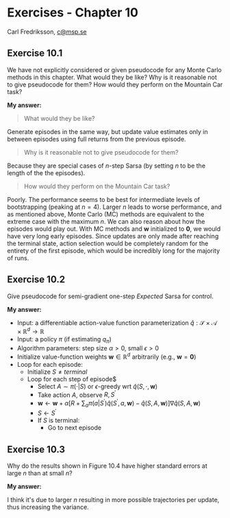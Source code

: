 # Exercises - Chapter 10

Carl Fredriksson, c@msp.se

## Exercise 10.1

We have not explicitly considered or given pseudocode for any Monte Carlo methods in this chapter. What would they be like? Why is it reasonable not to give pseudocode for them? How would they perform on the Mountain Car task?

**My answer:**

> What would they be like?

Generate episodes in the same way, but update value estimates only in between episodes using full returns from the previous episode.

> Why is it reasonable not to give pseudocode for them?

Because they are special cases of $n$-step Sarsa (by setting $n$ to be the length of the the episodes).

> How would they perform on the Mountain Car task?

Poorly. The performance seems to be best for intermediate levels of bootstrapping (peaking at $n=4$). Larger $n$ leads to worse performance, and as mentioned above, Monte Carlo (MC) methods are equivalent to the extreme case with the maximum $n$. We can also reason about how the episodes would play out. With MC methods and $\textbf{w}$ initialized to $\textbf{0}$, we would have very long early episodes. Since updates are only made after reaching the terminal state, action selection would be completely random for the entirety of the first episode, which would be incredibly long for the majority of runs.

## Exercise 10.2

Give pseudocode for semi-gradient one-step *Expected* Sarsa for control.

**My answer:**

* Input: a differentiable action-value function parameterization $\hat{q}:\mathcal{S} \times \mathcal{A} \times \mathbb{R}^d \rightarrow \mathbb{R}$
* Input: a policy $\pi$ (if estimating $q_\pi$)
* Algorithm parameters: step size $\alpha > 0$, small $\epsilon > 0$
* Initialize value-function weights $\textbf{w} \in \mathbb{R}^d$ arbitrarily (e.g., $\textbf{w} = \textbf{0}$)
* Loop for each episode:
  * Initialize $S \not ={terminal}$
  * Loop for each step of episode$
    * Select $A \sim \pi(\cdot|S)$ or $\epsilon$-greedy wrt $\hat{q}(S,\cdot,\textbf{w})$
    * Take action $A$, observe $R, S^\prime$
    * $\textbf{w} \leftarrow \textbf{w} + \alpha \big[R + \sum_a \pi(a|S^\prime) \hat{q}(S^\prime,a,\textbf{w}) - \hat{q}(S,A,\textbf{w})\big] \nabla \hat{q}(S,A,\textbf{w})$
    * $S \leftarrow S^\prime$
    * If $S$ is terminal:
      * Go to next episode

## Exercise 10.3

Why do the results shown in Figure 10.4 have higher standard errors at large $n$ than at small $n$?

**My answer:**

I think it's due to larger $n$ resulting in more possible trajectories per update, thus increasing the variance.
